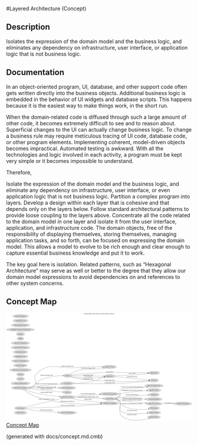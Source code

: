 #Layered Architecture (Concept)
## Description
Isolates the expression of the domain model and the business logic, and
eliminates any dependency on infrastructure, user interface, or application logic
that is not business logic.
## Documentation
In an object-oriented program, UI, database, and other support code often gets
written directly into the business objects. Additional business logic is
embedded in the behavior of UI widgets and database scripts. This happens
because it is the easiest way to make things work, in the short run.

When the domain-related code is diffused through such a large amount of other
code, it becomes extremely difficult to see and to reason about. Superficial
changes to the UI can actually change business logic. To change a business rule
may require meticulous tracing of UI code, database code, or other program
elements. Implementing coherent, model-driven objects becomes impractical.
Automated testing is awkward. With all the technologies and logic involved in
each activity, a program must be kept very simple or it becomes impossible to
understand.

Therefore,

Isolate the expression of the domain model and the business logic, and
eliminate any dependency on infrastructure, user interface, or even
application logic that is not business logic. Partition a complex program
into layers. Develop a design within each layer that is cohesive and that
depends only on the layers below. Follow standard architectural patterns to
provide loose coupling to the layers above. Concentrate all the code related
to the domain model in one layer and isolate it from the user interface,
application, and infrastructure code. The domain objects, free of the
responsibility of displaying themselves, storing themselves, managing
application tasks, and so forth, can be focused on expressing the domain model.
This allows a model to evolve to be rich enough and clear enough to capture
essential business knowledge and put it to work.

The key goal here is isolation. Related patterns, such as “Hexagonal
Architecture” may serve as well or better to the degree that they allow our
domain model expressions to avoid dependencies on and references to other
system concerns.

## Concept Map
![Concept Map of the Domain Driven Design Patterns](../ddd/concept-view.png)
[Concept Map](../ddd/concept-view.md)


(generated with docs/concept.md.cmb)
